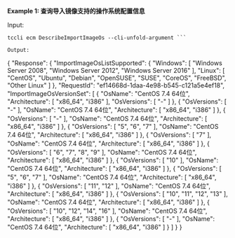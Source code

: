 **Example 1: 查询导入镜像支持的操作系统配置信息**



Input: 

```
tccli ecm DescribeImportImageOs --cli-unfold-argument ```

Output: 
```
{
    "Response": {
        "ImportImageOsListSupported": {
            "Windows": [
                "Windows Server 2008",
                "Windows Server 2012",
                "Windows Server 2016"
            ],
            "Linux": [
                "CentOS",
                "Ubuntu",
                "Debian",
                "OpenSUSE",
                "SUSE",
                "CoreOS",
                "FreeBSD",
                "Other Linux"
            ]
        },
        "RequestId": "ef14668d-1daa-4e98-b545-c121a5e4ef18",
        "ImportImageOsVersionSet": [
            {
                "OsName": "CentOS 7.4 64位",
                "Architecture": [
                    "x86_64",
                    "i386"
                ],
                "OsVersions": [
                    "-"
                ]
            },
            {
                "OsVersions": [
                    "-"
                ],
                "OsName": "CentOS 7.4 64位",
                "Architecture": [
                    "x86_64",
                    "i386"
                ]
            },
            {
                "OsVersions": [
                    "-"
                ],
                "OsName": "CentOS 7.4 64位",
                "Architecture": [
                    "x86_64",
                    "i386"
                ]
            },
            {
                "OsVersions": [
                    "5",
                    "6",
                    "7"
                ],
                "OsName": "CentOS 7.4 64位",
                "Architecture": [
                    "x86_64",
                    "i386"
                ]
            },
            {
                "OsVersions": [
                    "7"
                ],
                "OsName": "CentOS 7.4 64位",
                "Architecture": [
                    "x86_64",
                    "i386"
                ]
            },
            {
                "OsVersions": [
                    "6",
                    "7",
                    "8",
                    "9"
                ],
                "OsName": "CentOS 7.4 64位",
                "Architecture": [
                    "x86_64",
                    "i386"
                ]
            },
            {
                "OsVersions": [
                    "10"
                ],
                "OsName": "CentOS 7.4 64位",
                "Architecture": [
                    "x86_64",
                    "i386"
                ]
            },
            {
                "OsVersions": [
                    "5",
                    "6",
                    "7"
                ],
                "OsName": "CentOS 7.4 64位",
                "Architecture": [
                    "x86_64",
                    "i386"
                ]
            },
            {
                "OsVersions": [
                    "11",
                    "12"
                ],
                "OsName": "CentOS 7.4 64位",
                "Architecture": [
                    "x86_64",
                    "i386"
                ]
            },
            {
                "OsVersions": [
                    "10",
                    "11",
                    "12",
                    "13"
                ],
                "OsName": "CentOS 7.4 64位",
                "Architecture": [
                    "x86_64",
                    "i386"
                ]
            },
            {
                "OsVersions": [
                    "10",
                    "12",
                    "14",
                    "16"
                ],
                "OsName": "CentOS 7.4 64位",
                "Architecture": [
                    "x86_64",
                    "i386"
                ]
            },
            {
                "OsVersions": [
                    "-"
                ],
                "OsName": "CentOS 7.4 64位",
                "Architecture": [
                    "x86_64",
                    "i386"
                ]
            }
        ]
    }
}
```

